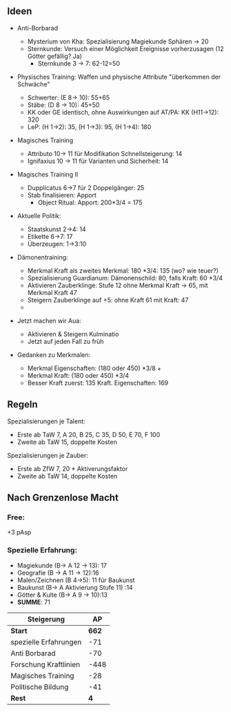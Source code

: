 
## Ideen
* Anti-Borbarad
	* Mysterium von Kha: Spezialisierung Magiekunde Sphären -> 20
	* Sternkunde: Versuch einer Möglichkeit Ereignisse vorherzusagen (12 Götter gefällig? Ja)
		* Sternkunde 3 -> 7: 62-12=50

* Physisches Training: Waffen und physische Attribute "überkommen der Schwäche" 
	* Schwerter: (E 8-> 10): 55+65
	* Stäbe: (D 8 -> 10): 45+50
	* KK oder GE identisch, ohne Auswirkungen auf AT/PA: KK (H11->12): 320
	* LeP: (H 1->2): 35, (H 1->3): 95, (H 1->4): 180
* Magisches Training
	* Attributo 10-> 11 für Modifikation Schnellsteigerung: 14
	* Ignifaxius 10 -> 11 für Varianten und Sicherheit: 14
* Magisches Training II
	*  Dupplicatus 6->7 für 2 Doppelgänger: 25
	* Stab finalisieren: Apport
		* Object Ritual: Apport: 200\*3/4 = 175
* Aktuelle Politik:
	* Staatskunst 2->4: 14
	* Etikette 6->7: 17
	* Überzeugen: 1->3:10
* Dämonentraining:
	* Merkmal Kraft als zweites Merkmal: 180 \*3/4: 135 (wo? wie teuer?)
	* Spezialisierung Guardianum: Dämonenschild: 80, falls Kraft: 60 \*3/4
	* Aktivieren Zauberklinge: Stufe 12 ohne Merkmal Kraft -> 65, mit Merkmal Kraft 47
	* Steigern Zauberklinge auf +5: ohne Kraft 61 mit Kraft: 47
	* 
* Jetzt machen wir Aua:
	* Aktivieren & Steigern Kulminatio
	* Jetzt auf jeden Fall zu früh
* Gedanken zu Merkmalen:
	* Merkmal Eigenschaften: (180 oder 450) \*3/8 + 
	* Merkmal Kraft: (180 oder 450) \*3/4
	+ Besser Kraft zuerst: 135 Kraft. Eigenschaften: 169

## Regeln 

Spezialisierungen je Talent:
* Erste ab TaW 7, A 20, B 25, C 35, D 50, E 70, F 100
* Zweite ab TaW 15,  doppelte Kosten

Spezialisierungen je Zauber:
* Erste ab ZfW 7, 20 * Aktiverungsfaktor
* Zweite ab TaW 14,  doppelte Kosten

## Nach Grenzenlose Macht
### Free:
+3 pAsp
### Spezielle Erfahrung:
* Magiekunde (B-> A 12 -> 13): 17
* Geografie (B -> A 11 -> 12):16
* Malen/Zeichnen (B  4->5): 11 für Baukunst
* Baukunst (B-> A Aktivierung Stufe 11) :14
* Götter & Kulte (B-> A 9 -> 10):13 
* **SUMME**: 71

| Steigerung            | AP      |
| --------------------- | ------- |
| **Start**             | **662** |
| spezielle Erfahrungen | -71     |
| Anti Borbarad         | -70     |
| Forschung Kraftlinien | -448    |
| Magisches Training    | -28     |
| Politische Bildung    | -41     |
| **Rest**              | **4**   |
 



